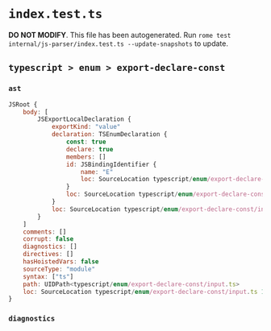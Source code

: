 # `index.test.ts`

**DO NOT MODIFY**. This file has been autogenerated. Run `rome test internal/js-parser/index.test.ts --update-snapshots` to update.

## `typescript > enum > export-declare-const`

### `ast`

```javascript
JSRoot {
	body: [
		JSExportLocalDeclaration {
			exportKind: "value"
			declaration: TSEnumDeclaration {
				const: true
				declare: true
				members: []
				id: JSBindingIdentifier {
					name: "E"
					loc: SourceLocation typescript/enum/export-declare-const/input.ts 1:26-1:27 (E)
				}
				loc: SourceLocation typescript/enum/export-declare-const/input.ts 1:7-1:30
			}
			loc: SourceLocation typescript/enum/export-declare-const/input.ts 1:0-1:30
		}
	]
	comments: []
	corrupt: false
	diagnostics: []
	directives: []
	hasHoistedVars: false
	sourceType: "module"
	syntax: ["ts"]
	path: UIDPath<typescript/enum/export-declare-const/input.ts>
	loc: SourceLocation typescript/enum/export-declare-const/input.ts 1:0-2:0
}
```

### `diagnostics`

```

```
